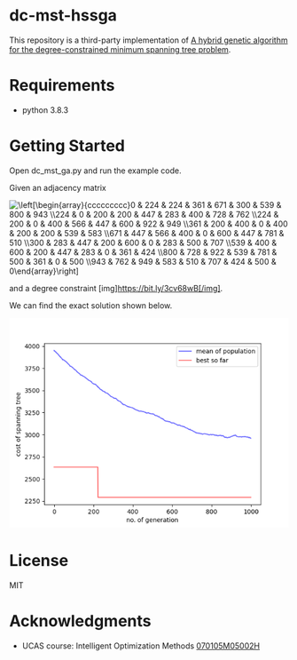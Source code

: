 # dc-mst-hssga

This repository is a third-party implementation of [A hybrid genetic algorithm for the degree-constrained minimum spanning tree problem](https://doi.org/10.1007/S00500-019-04051-X).

# Requirements

- python 3.8.3

# Getting Started

Open dc_mst_ga.py and run the example code.

Given an adjacency matrix

<img src="https://bit.ly/2QO8PB9" align="center" border="0" alt="\left[\begin{array}{ccccccccc}0 & 224 & 224 & 361 & 671 & 300 & 539 & 800 & 943 \\224 & 0 & 200 & 200 & 447 & 283 & 400 & 728 & 762 \\224 & 200 & 0 & 400 & 566 & 447 & 600 & 922 & 949 \\361 & 200 & 400 & 0 & 400 & 200 & 200 & 539 & 583 \\671 & 447 & 566 & 400 & 0 & 600 & 447 & 781 & 510 \\300 & 283 & 447 & 200 & 600 & 0 & 283 & 500 & 707 \\539 & 400 & 600 & 200 & 447 & 283 & 0 & 361 & 424 \\800 & 728 & 922 & 539 & 781 & 500 & 361 & 0 & 500 \\943 & 762 & 949 & 583 & 510 & 707 & 424 & 500 & 0\end{array}\right]" width="449" height="182" />

and a degree constraint [img]https://bit.ly/3cv68wB[/img].

We can find the exact solution shown below.

![example](example.png)

# License

MIT

# Acknowledgments

- UCAS course: Intelligent Optimization Methods [070105M05002H](http://jwxk.ucas.ac.cn/course/courseplan/184399)
